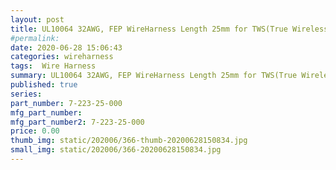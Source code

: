 ```yaml
---
layout: post
title: UL10064 32AWG, FEP WireHarness Length 25mm for TWS(True Wireless Stereo)
#permalink: 
date: 2020-06-28 15:06:43
categories: wireharness
tags:  Wire Harness
summary: UL10064 32AWG, FEP WireHarness Length 25mm for TWS(True Wireless Stereo)
published: true 
series: 
part_number: 7-223-25-000
mfg_part_number: 
mfg_part_number2: 7-223-25-000
price: 0.00
thumb_img: static/202006/366-thumb-20200628150834.jpg
small_img: static/202006/366-20200628150834.jpg
---
```



